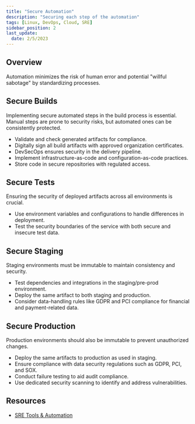 ```yaml
---
title: "Secure Automation"
description: "Securing each step of the automation"
tags: [Linux, DevOps, Cloud, SRE]
sidebar_position: 2
last_update:
  date: 2/5/2023
---
```



## Overview

Automation minimizes the risk of human error and potential "willful sabotage" by standardizing processes.

## Secure Builds

Implementing secure automated steps in the build process is essential. Manual steps are prone to security risks, but automated ones can be consistently protected.

- Validate and check generated artifacts for compliance.
- Digitally sign all build artifacts with approved organization certificates.
- DevSecOps ensures security in the delivery pipeline.
- Implement infrastructure-as-code and configuration-as-code practices.
- Store code in secure repositories with regulated access.

## Secure Tests

Ensuring the security of deployed artifacts across all environments is crucial.

- Use environment variables and configurations to handle differences in deployment.
- Test the security boundaries of the service with both secure and insecure test data.

## Secure Staging

Staging environments must be immutable to maintain consistency and security.

- Test dependencies and integrations in the staging/pre-prod environment.
- Deploy the same artifact to both staging and production.
- Consider data-handling rules like GDPR and PCI compliance for financial and payment-related data.

## Secure Production

Production environments should also be immutable to prevent unauthorized changes.

- Deploy the same artifacts to production as used in staging.
- Ensure compliance with data security regulations such as GDPR, PCI, and SOX.
- Conduct failure testing to aid audit compliance.
- Use dedicated security scanning to identify and address vulnerabilities.


## Resources 

- [SRE Tools & Automation](https://cloudacademy.com/course/sre-tools-automation-1039/results/?context_resource=lp&context_id=1759)
